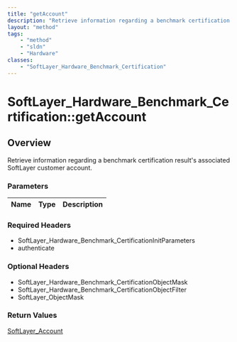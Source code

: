 ```yaml
---
title: "getAccount"
description: "Retrieve information regarding a benchmark certification result's associated SoftLayer customer account."
layout: "method"
tags:
    - "method"
    - "sldn"
    - "Hardware"
classes:
    - "SoftLayer_Hardware_Benchmark_Certification"
---
```

# SoftLayer_Hardware_Benchmark_Certification::getAccount
## Overview 
Retrieve information regarding a benchmark certification result's associated SoftLayer customer account.

### Parameters 
|Name | Type | Description |
| --- | --- | --- |


### Required Headers
* SoftLayer_Hardware_Benchmark_CertificationInitParameters
* authenticate

### Optional Headers
* SoftLayer_Hardware_Benchmark_CertificationObjectMask
* SoftLayer_Hardware_Benchmark_CertificationObjectFilter
* SoftLayer_ObjectMask

### Return Values
<a href='/reference/datatypes/SoftLayer_Account'>SoftLayer_Account </a>
